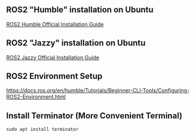 ## ROS2 "Humble" installation on Ubuntu

[ROS2 Humble Official Installation Guide](https://docs.ros.org/en/humble/Installation/Ubuntu-Install-Debians.html)

## ROS2 "Jazzy" installation on Ubuntu

[ROS2 Jazzy Official Installation Guide](https://docs.ros.org/en/jazzy/Installation/Ubuntu-Install-Debs.html)

## ROS2 Environment Setup
https://docs.ros.org/en/humble/Tutorials/Beginner-CLI-Tools/Configuring-ROS2-Environment.html

## Install Terminator (More Convenient Terminal)
```
sudo apt install terminator
```

